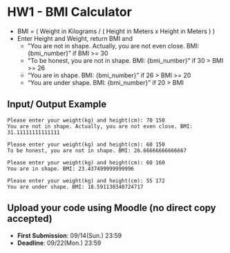 # HW1 - BMI Calculator

- BMI = ( Weight in Kilograms / ( Height in Meters x Height in Meters ) ) 
- Enter Height and Weight, return BMI and 
    - "You are not in shape. Actually, you are not even close. BMI: {bmi_number}” if BMI >= 30 
    - "To be honest, you are not in shape. BMI: {bmi_number}” if 30 > BMI >= 26
    - “You are in shape. BMI: {bmi_number}” if 26 > BMI >= 20 
    - “You are under shape. BMI: {bmi_number}” if 20 > BMI 

## Input/ Output Example
```
Please enter your weight(kg) and height(cm): 70 150
You are not in shape. Actually, you are not even close. BMI: 31.11111111111111
```

```
Please enter your weight(kg) and height(cm): 60 150
To be honest, you are not in shape. BMI: 26.66666666666667
```

```
Please enter your weight(kg) and height(cm): 60 160
You are in shape. BMI: 23.437499999999996
```

```
Please enter your weight(kg) and height(cm): 55 172
You are under shape. BMI: 18.591130340724717
```

## Upload your code using Moodle (no direct copy accepted) 
- **First Submission**: 09/14(Sun.) 23:59
- **Deadline**: 09/22(Mon.) 23:59
